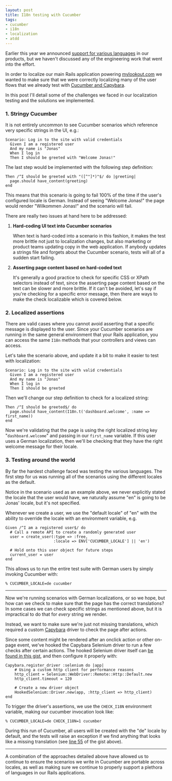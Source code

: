 ```yaml
---
layout: post
title: I18n testing with Cucumber
tags:
- cucumber
- i18n
- localization
- atdd
---
```


Earlier this year we announced [support for various
languages](http://blog.mylookout.com/blog/2012/05/15/lookout-russian-korean-traditional-chinese/)
in our products, but we haven't discussed any of the engineering work
that went into the effort.

In order to localize our main Rails application powering
[mylookout.com](https://www.mylookout.com) we wanted to make sure that we were
correctly localizing many of the user flows that we already test with [Cucumber
and
Capybara](https://github.com/saucelabs/sauce_ruby/wiki/Cucumber-and-Capybara).

In this post I'll detail some of the challenges we faced in our localization
testing and the solutions we implemented.

### 1. Stringy Cucumber

It is not entirely uncommon to see Cucumber scenarios which reference very
specific strings in the UI, e.g.:

    Scenario: Log in to the site with valid credentials
      Given I am a registered user
      And my name is "Jonas"
      When I log in
      Then I should be greeted with "Welcome Jonas!"

The last step would be implemented with the following step definition:

    Then /^I should be greeted with "([^"]*)"$/ do |greeting|
      page.should have_content(greeting)
    end

This means that this scenario is going to fail 100% of the time if the user's
configured locale is German. Instead of seeing "Welcome Jonas!" the page would
render "Wilkommen Jonas!" and the scenario will fail.

There are really two issues at hand here to be addressed:

1. **Hard-coding UI text into Cucumber scenarios**

    When text is hard-coded into a scenario in this fashion, it makes the test
    more brittle not just to localization changes, but also marketing or product
    teams updating copy in the web application. If anybody updates a strings
    file and forgets about the Cucumber scenario, tests will all of a sudden start
    failing.


1. **Asserting page content based on hard-coded text**

    It's generally a good practice to check for specific CSS or XPath selectors
    instead of text, since the asserting page content based on the text can be
    slower and more brittle. If it can't be avoided, let's say if you're
    checking for a specific error message, then there are ways to make the check
    localizable which is covered below.

### 2. Localized assertions

There are valid cases where you cannot avoid asserting that a specific
message is displayed to the user. Since your Cucumber scenarios are running in
the same general environment that your Rails application, you can access the
same `I18n` methods that your controllers and views can access.

Let's take the scenario above, and update it a bit to make it easier to test
with localization:

    Scenario: Log in to the site with valid credentials
      Given I am a registered user
      And my name is "Jonas"
      When I log in
      Then I should be greeted

Then we'll change our step definition to check for a localized string:

    Then /^I should be greeted$/ do
      page.should have_content(I18n.t('dashboard.welcome', :name => first_name))
    end

Now we're validating that the page is using the right localized string key
"`dashboard.welcome`" and passing in our `first_name` variable. If this user
uses a German localization, then we'll be checking that they have the right
welcome message for their locale.


### 3. Testing around the world

By far the hardest challenge faced was testing the various languages. The first
step for us was running all of the scenarios using the different locales as the
default.

Notice in the scenario used as an example above, we never explicitly stated the
locale that the user would have, we naturally assume "en" is going to be Jonas'
locale, but it's not specified.

Whenever we create a user, we use the "default locale" of "en" with the ability
to override the locale with an environment variable, e.g.

    Given /^I am a registered user$/ do
      # Call a remote API to create a randomly generated user
      user = create_user(:type => :free,
                         :locale => ENV['CUCUMBER_LOCALE'] || 'en')

      # Hold onto this user object for future steps
      current_user = user
    end

This allows us to run the entire test suite with German users by simply
invoking Cucumber with:

    % CUCUMBER_LOCALE=de cucumber

---

Now we're running scenarios with German localizations, or so we hope, but how
can we check to make sure that the page has the correct translations? In some
cases we can check specific strings as mentioned above, but it is impractical
to do that for *every* string we render.

Instead, we want to make sure we're just not missing translations, which
required a custom [Capybara](https://github.com/jnicklas/capybara) driver to
check the page after actions.

Since some content might be rendered after an onclick action or other on-page
event, we've hooked the Capybara Selenium driver to run a few checks after
certain actions. The hooked Selenium driver itself can [be found in this
gist](https://gist.github.com/3764502), and then configure it properly with:

    Capybara.register_driver :selenium do |app|
        # Using a custom http client for performance reasons
        http_client = Selenium::WebDriver::Remote::Http::Default.new
        http_client.timeout = 120

        # Create a new driver object
        HookedSelenium::Driver.new(app, :http_client => http_client)
    end

To trigger the driver's assertions, we use the `CHECK_I18N` environment
variable, making our cucumber invocation look like:

    % CUCUMBER_LOCALE=de CHECK_I18N=1 cucumber

During this run of Cucumber, all users will be created with the "de" locale by
default, and the tests will raise an exception if we find anything that looks
like a missing translation (see [line 55](https://gist.github.com/3764502#L55)
of the gist above).


---

A combination of the approaches detailed above have allowed us to continue to
ensure the scenarios we write in Cucumber are portable across locales, as well
as making sure we continue to properly support a plethora of languages in our
Rails applications.
